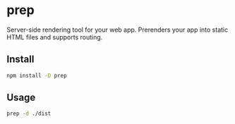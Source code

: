 # prep
Server-side rendering tool for your web app. Prerenders your app into static HTML files and supports routing.

## Install

```sh
npm install -D prep
```

## Usage

```sh
prep -d ./dist
```
